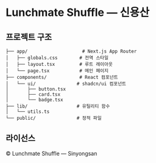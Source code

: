 # Lunchmate Shuffle — 신용산

## 프로젝트 구조

```
├── app/                    # Next.js App Router
│   ├── globals.css        # 전역 스타일
│   ├── layout.tsx         # 루트 레이아웃
│   └── page.tsx           # 메인 페이지
├── components/            # React 컴포넌트
│   └── ui/               # shadcn/ui 컴포넌트
│       ├── button.tsx
│       ├── card.tsx
│       └── badge.tsx
├── lib/                  # 유틸리티 함수
│   └── utils.ts
└── public/               # 정적 파일
```

## 라이선스

© Lunchmate Shuffle — Sinyongsan
